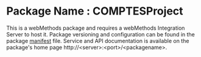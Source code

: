 # Package Name : COMPTESProject
This is a webMethods package and requires a webMethods Integration Server to host it. Package versioning and configuration can be found in the package [manifest](./COMPTESProject/manifest.v3) file. Service and API documentation is available on the package's home page http://&lt;server&gt;:&lt;port&gt;/&lt;packagename>.